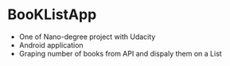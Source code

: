 # BooKListApp
- One of Nano-degree project with Udacity 
- Android application 
- Graping number of books from API and dispaly them on a List 
